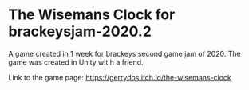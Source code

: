 # The Wisemans Clock for brackeysjam-2020.2
A game created in 1 week for brackeys second game jam of 2020. The game was created in Unity wit h a friend.

Link to the game page: https://gerrydos.itch.io/the-wisemans-clock
